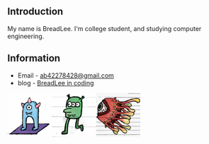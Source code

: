 ## Introduction
 My name is BreadLee. I'm college student, and studying computer engineering.

## Information
- Email - ab42278428@gmail.com
- blog - [BreadLee in coding](https://breadlee.tistory.com/)

<img align="left" src="https://github.com/BreadLeee/BreadLeee/blob/main/Blue%233.png" height="100x">
<img align="left" src="https://github.com/BreadLeee/BreadLeee/blob/main/Green%232.png" height="100x">
<img align="left" src="https://github.com/BreadLeee/BreadLeee/blob/main/Red%233.jpeg" height="100x">


<!--
**Coryeo/Coryeo** is a ✨ _special_ ✨ repository because its `README.md` (this file) appears on your GitHub profile.

Here are some ideas to get you started:

- 🔭 I’m currently working on ...
- 🌱 I’m currently learning ...
- 👯 I’m looking to collaborate on ...
- 🤔 I’m looking for help with ...
- 💬 Ask me about ...
- 📫 How to reach me: ...
- 😄 Pronouns: ...
- ⚡ Fun fact: ...
-->
